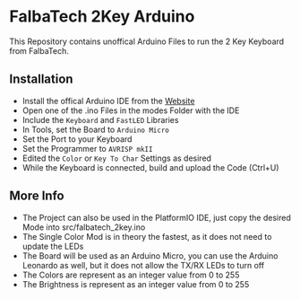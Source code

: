# FalbaTech 2Key Arduino
This Repository contains unoffical Arduino Files to run the 2 Key Keyboard from FalbaTech.

## Installation
 - Install the offical Arduino IDE from the [Website](https://www.arduino.cc/en/software)
 - Open one of the .ino Files in the modes Folder with the IDE
 - Include the `Keyboard` and `FastLED` Libraries
 - In Tools, set the Board to `Arduino Micro`
 - Set the Port to your Keyboard
 - Set the Programmer to `AVRISP mkII`
 - Edited the `Color` or `Key To Char` Settings as desired
 - While the Keyboard is connected, build and upload the Code (Ctrl+U)

 ## More Info
 - The Project can also be used in the PlatformIO IDE, just copy the desired Mode into src/falbatech_2key.ino
 - The Single Color Mod is in theory the fastest, as it does not need to update the LEDs
 - The Board will be used as an Arduino Micro, you can use the Arduino Leonardo as well, but it does not allow the TX/RX LEDs to turn off
 - The Colors are represent as an integer value from 0 to 255
 - The Brightness is represent as an integer value from 0 to 255